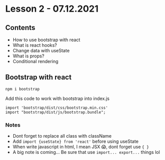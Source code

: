 # Lesson 2 - 07.12.2021

## Contents
- How to use bootstrap with react
- What is react hooks? 
- Change data with useState
- What is props?
- Conditional rendering

## Bootstrap with react

```
npm i bootstrap
```

Add this code to work with bootstrap into index.js

```
import 'bootstrap/dist/css/bootstrap.min.css'
import "bootstrap/dist/js/bootstrap.bundle";
```

### Notes
- Dont forget to replace all class with className
- Add `import {useState} from 'react'` before using useState
- When write javascript in html, I mean JSX :scream:, dont forget use `{ }`
- A big note is coming... Be sure that use `import... export...` things lol